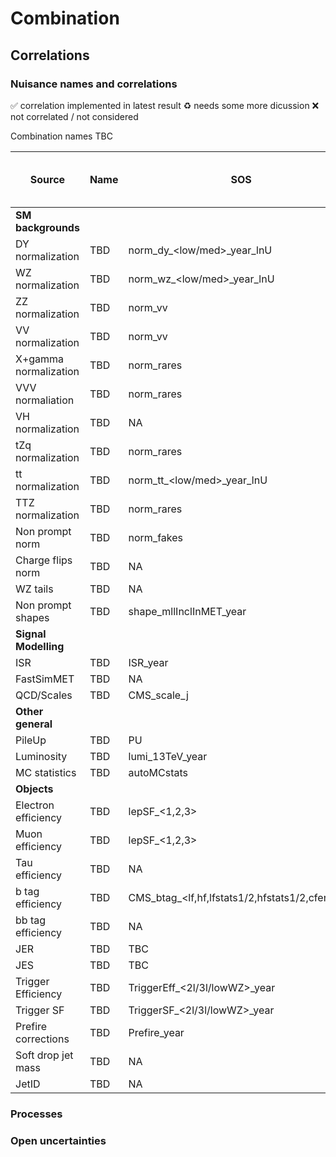# Combination

## Correlations

### Nuisance names and correlations

:white_check_mark: correlation implemented in latest result
:recycle: needs some more dicussion
:x: not correlated / not considered

Combination names TBC

|	Source	|	Name	|	SOS	|	ZEdge	|	WH	|	ML	|	4b	|	hadronic WX (SUS-21-002)	|	Comment	|	Correlation implemented	|
|	---	|	---	|	---	|	---	|	---	|	---	| --- | --- |	---	|	---	|				
|	**SM backgrounds**																			
|	DY normalization	|	TBD	|	norm_dy_<low/med>_year_lnU	|		|		|	NA	|		|		|		|		|
|	WZ normalization	|	TBD	|	norm_wz_<low/med>_year_lnU	|		|		|	normWZ_ML	|		|		|		|		|
|	ZZ normalization	|	TBD	|	norm_vv	|		|		|	normZZ_ML	|		|		|		|		|
|	VV normalization	|	TBD	|	norm_vv	|		|		|	NA	|		|		|		|		|
|	X+gamma normalization	|	TBD	|	norm_rares	|		|		|	normconvs_ML	|		|		|		|		|
|	VVV normaliation	|	TBD	|	norm_rares	|		|		|	normVVV_ML	|		|		|		|		|
|	VH normalization	|	TBD	|	NA	|		|		|	normVH_ML	|		|		|		|		|
|	tZq normalization	|	TBD	|	norm_rares	|		|		|	normtZq_ML	|		|		|		|		|
|	tt normalization	|	TBD	|	norm_tt_<low/med>_year_lnU	|		|		|	NA	|		|		|		|		|
|	TTZ normalization	|	TBD	|	norm_rares	|		|		|	normTTX_ML	|		|		|		|		|
|	Non prompt norm	|	TBD	|	norm_fakes	|		|		|	fakes_ML	|		|		|		|		|
|	Charge flips norm	|	TBD	|	NA	|		|		|	flips_ML	|		|		|		|		|
|	WZ tails	|	TBD	|	NA	|		|		|	shapeWZ_ML	|		|		|		|		|
|	Non prompt shapes	|	TBD	| shape_mllInclInMET_year	|		|		|	NA	|		|		|		|		|
|	**Signal Modelling**																			
|	ISR	|	TBD	|	ISR_year	|		|		|	sigISR_ML	|		|		|		|		|
|	FastSimMET	|	TBD	|	NA	|		|		|	sigMET_ML	|		|		|		|		|
|	QCD/Scales	|	TBD	|	CMS_scale_j	|		|		|	sigPDF_ML	|		|		|		|		|
|	**Other general**																			
|	PileUp	|	TBD	| PU		|		|		|	PUW_ML	|		|		|		|		|
|	Luminosity	|	TBD	| lumi_13TeV_year		|		|		|	lumi_<year,XY,length,bbd,dbeta,ghosts,calib>_ML	|		|		|		|		|
|	MC statistics	|	TBD	|	autoMCstats	|		|		|	autoMCstats	|		|		|		|		|
|	**Objects**																			
|	Electron efficiency	|	TBD	|	lepSF_<1,2,3>	|		|		|	LepSFEl_ML	|		|		|		|		|
|	Muon efficiency	|	TBD	|	lepSF_<1,2,3>	|		|		|		|	LepSFMu_ML	|		|		|		|
|	Tau efficiency	|	TBD	|	NA	|		|		|	LepSFTau_ML	|		|		|		|		|
|	b tag efficiency	|	TBD	|	CMS_btag_<lf,hf,lfstats1/2,hfstats1/2,cferr1/2>	|		|		|	btag_<HF,LF>_ML	|		|		|		|		|
|	bb tag efficiency	|	TBD	|	NA	|		|		|	NA	|		|		|		|		|
|	JER	|	TBD	|	TBC	|		|		|	NA (applied with JES)	|		|		|		|		|
|	JES	|	TBD	|	TBC	|		|		|	JES<year,CORR>_ML	|		|		|		|		|
|	Trigger Efficiency	|	TBD	|	TriggerEff_<2l/3l/lowWZ>_year	|		|		|	trigeffstat<bias,stat_year>_ML	|		|		|		|		|
|	Trigger SF	|	TBD	|	TriggerSF_<2l/3l/lowWZ>_year	|		|		|	NA	|		|		|		|		|
|	Prefire corrections	|	TBD	|	Prefire_year	|		|		|	NA	|		|		|		|		|
|	Soft drop jet mass	|	TBD	|	NA	|		|		|	NA	|		|		|		|		|
|	JetID	|	TBD	|	NA	|		|		|	NA	|		|		|		|		|

### Processes

### Open uncertainties
